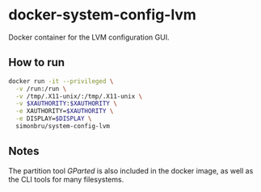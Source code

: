 # docker-system-config-lvm

Docker container for the LVM configuration GUI.

## How to run
```sh
docker run -it --privileged \
  -v /run:/run \
  -v /tmp/.X11-unix/:/tmp/.X11-unix \
  -v $XAUTHORITY:$XAUTHORITY \
  -e XAUTHORITY=$XAUTHORITY \
  -e DISPLAY=$DISPLAY \
  simonbru/system-config-lvm
```

## Notes

The partition tool *GParted* is also included in the docker image, as well as the CLI tools for many filesystems.
